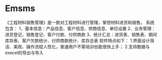 # Emsms
 《工程材料销售管理》是一款对工程材料进行管理，掌控材料进货和销售。 系统包含： 1、基本信息：产品信息、客户信息、供商信息、单位设置 2、业务管理：进货登记、销售登记、客户付款、付供商款 3、统计汇总：进货表、销售表、期间库存表、客户欠款统计、付供商款统计、库存总表 软件特点如下： 1.界面设计简洁、美观、操作流程人性化，普通用户不需培训也能很快上手； 2.支持数据与execel的导出与导入
